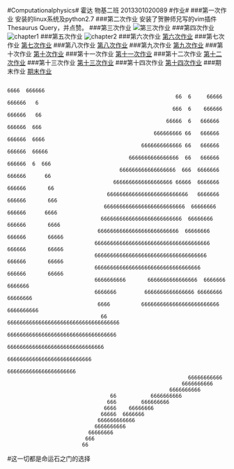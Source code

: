 #Computationalphysics#
霍达 物基二班 2013301020089
#作业#
###第一次作业
安装的linux系统及python2.7
###第二次作业
安装了贺翀师兄写的vim插件Thesaurus Query，并点赞。
###第三次作业
![第三次作业](https://github.com/HDwhu/computationalphysics_N2013301020089/tree/master/%E7%AC%AC%E4%B8%89%E6%AC%A1%E4%BD%9C%E4%B8%9A)
###第四次作业
![chapter1](https://github.com/HDwhu/computationalphysics_N2013301020089/tree/master/chapter1)
###第五次作业
![chapter2](https://github.com/HDwhu/computationalphysics_N2013301020089/tree/master/chapter2)
###第六次作业
[第六次作业](https://www.zybuluo.com/hdwhu/note/401965)
###第七次作业
[第七次作业](https://www.zybuluo.com/hdwhu/note/402183)
###第八次作业
[第八次作业](https://www.zybuluo.com/hdwhu/note/402582)
###第九次作业
[第九次作业](https://www.zybuluo.com/hdwhu/note/403308)
###第十次作业
[第十次作业](https://www.zybuluo.com/hdwhu/note/404564)
###第十一次作业
[第十一次作业](https://www.zybuluo.com/hdwhu/note/404783)
###第十二次作业
[第十二次作业](https://www.zybuluo.com/hdwhu/note/404914)
###第十三次作业
[第十三次作业](https://www.zybuluo.com/hdwhu/note/406535)
###第十四次作业
[第十四次作业](https://www.zybuluo.com/hdwhu/note/406554)
###期末作业
[期末作业](https://www.zybuluo.com/hdwhu/note/410974)

                                                                       6666  666666
                                                          66  6     66666  666666   6
                                                         666  6    666666  666666   66 
                                                       66666  6   666666   666666  666 
                                                   666666666 66   666666   666666  6666
                                               6666666666666 66   666666   666666  66666 
                                           6666666666666666  66   666666   666666  6  666 
                                        666666666666666666  666  6666666   666666      66
                                      6666666666666666666 66666  6666666  666666       66 
                                    66666666666666666666666666   6666666  666666       666
                                   66666666666666666666666666  66666666   666666      6666
                                  66666666666666666666666666  66666666   666666       6666
                                 66666666666666666666666666  66666666   666666       66666
                                6666666666666666666666666666666666666  666666       66666
                                666666666666666666666666666666666666  666666       66666
                                6666666666666666666666666666666666   666666       66666
                                6666666666       6666666666666666  6666666     6666666
                                6666666         6666666666666666 66666666    66666666
                                 6666          6666666666666666666666666  6666666666
                                  66           666666666666666666666666666666666666
                                               66666666666666666666666666666666666
                                                 6666666666666666666666666666666
                                                   666666666666666666666666666 
                                                      6666666666666666666666 
                                                              66666666666 
                                                            6666666666 
                                                        6666666666
                                     66           6666666666 
                                    666        666666666 
                                   6666    66666666 
                                  66666  6666666 
                                 666666666666
                                6666666666
                              66666666
                             666
                            66
              

#这一切都是命运石之门的选择
